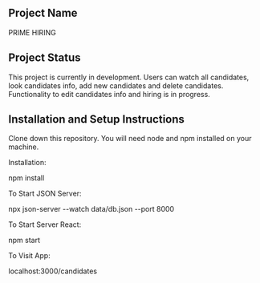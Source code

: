 ## Project Name

PRIME HIRING

## Project Status

This project is currently in development. Users can watch all candidates, look candidates info, add new candidates and delete candidates.
Functionality to edit candidates info and hiring is in progress.

## Installation and Setup Instructions

Clone down this repository. You will need node and npm installed on your machine.

Installation:

npm install

To Start JSON Server:

npx json-server --watch data/db.json --port 8000

To Start Server React:

npm start

To Visit App:

localhost:3000/candidates
